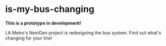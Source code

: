 # is-my-bus-changing

**This is a prototype in development!**

LA Metro's NextGen project is redesigning the bus system. Find out what's changing for your line!
